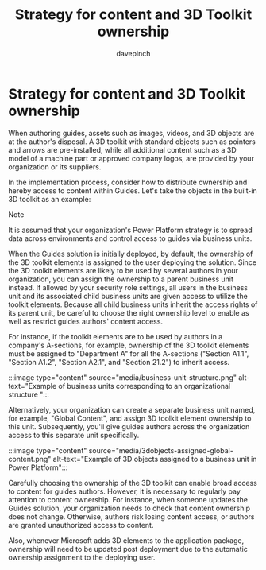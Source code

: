 ﻿---
title: Strategy for content and 3D Toolkit ownership
description: Learn about controlling access to content in the 3D Toolkit
ms.date: 03/09/2023
ms.topic: conceptual
author: davepinch
ms.author: davepinch
ms-reviewer: m-hartmann
---

# Strategy for content and 3D Toolkit ownership

When authoring guides, assets such as images, videos, and 3D objects are at the author's disposal. A 3D toolkit with standard objects such as pointers and arrows are pre-installed, while all additional content such as a 3D model of a machine part or approved company logos, are provided by your organization or its suppliers.

In the implementation process, consider how to distribute ownership and hereby access to content within Guides. Let's take the objects in the built-in 3D toolkit as an example:

> [!NOTE]
> It is assumed that your organization's Power Platform strategy is to spread data across environments and control access to guides via business units.

When the Guides solution is initially deployed, by default, the ownership of the 3D toolkit elements is assigned to the user deploying the solution. Since the 3D toolkit elements are likely to be used by several authors in your organization, you can assign the ownership to a parent business unit instead. If allowed by your security role settings, all users in the business unit and its associated child business units are given access to utilize the toolkit elements. Because all child business units inherit the access rights of its parent unit, be careful to choose the right ownership level to enable as well as restrict guides authors' content access.  
  
For instance, if the toolkit elements are to be used by authors in a company's A-sections, for example, ownership of the 3D toolkit elements must be assigned to "Department A" for all the A-sections ("Section A1.1", "Section A1.2", "Section A2.1", and "Section 21.2") to inherit access.

:::image type="content" source="media/business-unit-structure.png" alt-text="Example of business units corresponding to an organizational structure ":::

Alternatively, your organization can create a separate business unit named, for example, "Global Content", and assign 3D toolkit element ownership to this unit. Subsequently, you'll give guides authors across the organization access to this separate unit specifically.

:::image type="content" source="media/3dobjects-assigned-global-content.png" alt-text="Example of 3D objects assigned to a business unit in Power Platform":::

Carefully choosing the ownership of the 3D toolkit can enable broad access to content for guides authors. However, it is necessary to regularly pay attention to content ownership. For instance, when someone updates the Guides solution, your organization needs to check that content ownership does not change. Otherwise, authors risk losing content access, or authors are granted unauthorized access to content.

Also, whenever Microsoft adds 3D elements to the application package, ownership will need to be updated post deployment due to the automatic ownership assignment to the deploying user.
